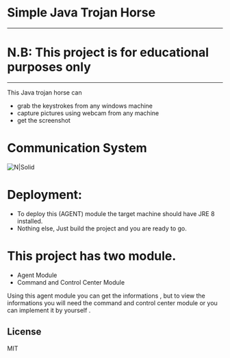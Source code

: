 # Simple Java Trojan Horse

---------
# N.B: This project is for educational purposes only

--------

This Java trojan horse can 
  - grab the keystrokes from any windows machine
  - capture pictures using webcam from any machine
  - get the screenshot

# Communication System

  ![N|Solid](https://i.ibb.co/WnM2qQn/trojan.jpg)


# Deployment:
  - To deploy this (AGENT) module the target machine should have JRE 8 installed.
  - Nothing else, Just build the project and you are ready to go. 

# This project has two module. 
  - Agent Module
  - Command and Control Center Module
 
Using this agent module you can get the informations , but to view the informations you will need the command and control center module or you can implement it by yourself .


License
----

MIT




